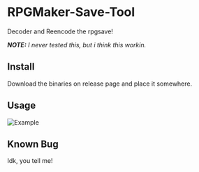 # RPGMaker-Save-Tool
Decoder and Reencode the rpgsave!

***NOTE:** I never tested this, but i think this workin.*

## Install
Download the binaries on release page and place it somewhere.

## Usage
![Example](https://images2.imgbox.com/fd/3f/y4G0IjlI_o.gif)

## Known Bug
Idk, you tell me!

